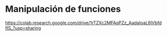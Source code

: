 # Manipulación de funciones

https://colab.research.google.com/drive/1rTZXc2MFAqPZz_AadaIoaL6lVbfdfIS_?usp=sharing
